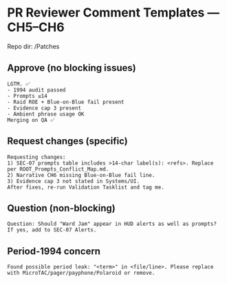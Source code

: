 # PR Reviewer Comment Templates — CH5–CH6
Repo dir: /Patches

## Approve (no blocking issues)
```
LGTM. ✅
- 1994 audit passed
- Prompts ≤14
- Raid ROE + Blue-on-Blue fail present
- Evidence cap 3 present
- Ambient phrase usage OK
Merging on QA ✅
```

## Request changes (specific)
```
Requesting changes:
1) SEC-07 prompts table includes >14-char label(s): <refs>. Replace per ROOT_Prompts_Conflict_Map.md.
2) Narrative CH6 missing Blue-on-Blue fail line.
3) Evidence cap 3 not stated in Systems/UI.
After fixes, re-run Validation Tasklist and tag me.
```

## Question (non-blocking)
```
Question: Should "Ward Jam" appear in HUD alerts as well as prompts? If yes, add to SEC-07 Alerts.
```

## Period-1994 concern
```
Found possible period leak: "<term>" in <file/line>. Please replace with MicroTAC/pager/payphone/Polaroid or remove.
```
